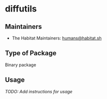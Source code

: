 # diffutils

## Maintainers

* The Habitat Maintainers: <humans@habitat.sh>

## Type of Package

Binary package

## Usage

*TODO: Add instructions for usage*
